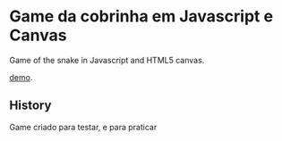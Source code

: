 # Game da cobrinha em Javascript e Canvas

Game of the snake in Javascript and HTML5 canvas.

[demo](http://mateuswebprado.github.io/GameJs/).

## History


Game criado para testar, e para praticar